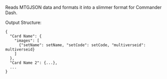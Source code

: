 Reads MTGJSON data and formats it into a slimmer format for Commander Dash.

Output Structure:

```
{
  "Card Name": {
    "images": [
      {"setName": setName, "setCode": setCode, "multiverseid": multiverseid}
    ]
  },
  "Card Name 2": {...},
  ...
}
```
